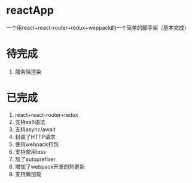 # reactApp
一个用react+react-router+redux+weppack的一个简单的脚手架（基本完成）

# 待完成
1. 服务端渲染

# 已完成

1. react+react-router+redux
2. 支持es6语法
3. 支持async/await
4. 封装了HTTP请求
5. 使用webpack打包
6. 支持使用less
7. 加了autoprefixer
8. 增加了webpack开发的热更新
9. 支持懒加载